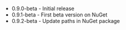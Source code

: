 * 0.9.0-beta - Initial release
* 0.9.1-beta - First beta version on NuGet
* 0.9.2-beta - Update paths in NuGet package